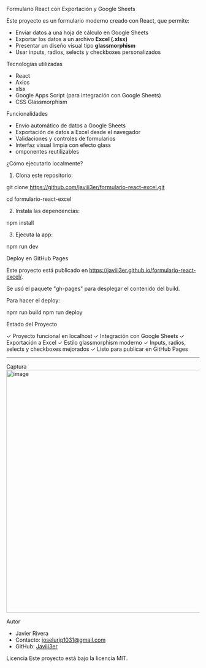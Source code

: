 Formulario React con Exportación y Google Sheets

Este proyecto es un formulario moderno creado con React, que permite:

- Enviar datos a una hoja de cálculo en Google Sheets  
- Exportar los datos a un archivo **Excel (.xlsx)**  
- Presentar un diseño visual tipo **glassmorphism**  
- Usar inputs, radios, selects y checkboxes personalizados  

Tecnologías utilizadas

- React
- Axios
- xlsx
- Google Apps Script (para integración con Google Sheets)
- CSS Glassmorphism

Funcionalidades

- Envío automático de datos a Google Sheets
- Exportación de datos a Excel desde el navegador
- Validaciones y controles de formularios
- Interfaz visual limpia con efecto glass
- omponentes reutilizables

¿Cómo ejecutarlo localmente?

1. Clona este repositorio:

git clone https://github.com/javiii3er/formulario-react-excel.git

cd formulario-react-excel


2. Instala las dependencias:

npm install


3. Ejecuta la app:

npm run dev


Deploy en GitHub Pages

Este proyecto está publicado en https://javiii3er.github.io/formulario-react-excel/.

Se usó el paquete "gh-pages" para desplegar el contenido del build.

Para hacer el deploy:

npm run build
npm run deploy


Estado del Proyecto

✓ Proyecto funcional en localhost
✓ Integración con Google Sheets
✓ Exportación a Excel
✓ Estilo glassmorphism moderno
✓ Inputs, radios, selects y checkboxes mejorados
✓ Listo para publicar en GitHub Pages

---

Captura
<img width="1330" height="635" alt="image" src="https://github.com/user-attachments/assets/79fff900-c2da-4431-8a00-69a4b3ef9739" />


Autor
- Javier Rivera
- Contacto: joselurip1031@gmail.com
- GitHub: [Javiii3er](https://github.com/javiii3er)

Licencia
Este proyecto está bajo la licencia MIT.


